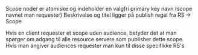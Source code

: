 Scope noder er atomiske og indeholder en valgfri primary key navn (scope navnet man requester)
Beskrivelse og titel ligger på publish regel fra RS -> Scope

Hvis en client requester et scope uden audience, betyder det at man spørger om adgang til alle resource servere som publisher dette scope.
Hvis man angiver audiences requester man kun til disse specifikke RS's
